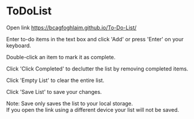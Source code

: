 # ToDoList
Open link https://bcagfoghlaim.github.io/To-Do-List/

Enter to-do items in the text box and click 'Add' or press 'Enter' on your keyboard.

Double-click an item to mark it as complete.

Click 'Click Completed' to declutter the list by removing completed items.

Click 'Empty List' to clear the entire list.

Click 'Save List' to save your changes.

Note: Save only saves the list to your local storage.  
If you open the link using a different device your list will not be saved.
